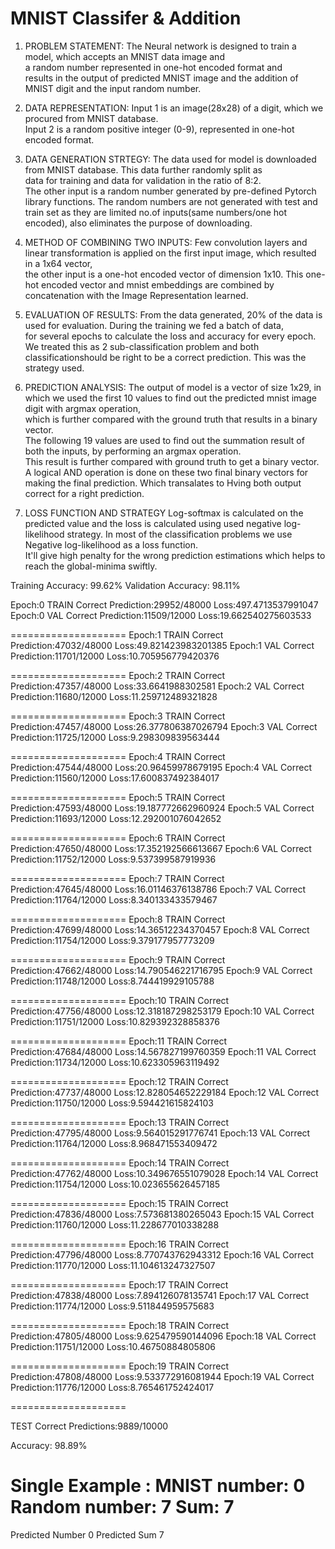 # MNIST Classifer & Addition

1. PROBLEM STATEMENT: 
	The Neural network is designed to train a model, which accepts an MNIST data image and \
	a random number represented in one-hot encoded format and \
	results in the output of predicted MNIST image and the addition of MNIST digit and the input random number.
	
2. DATA REPRESENTATION:
	Input 1 is an image(28x28) of a digit, which we procured from MNIST database.\
	Input 2 is a random positive integer (0-9), represented in one-hot encoded format.
	
3. DATA GENERATION STRTEGY:
	The data used for model is downloaded from MNIST database. This data further randomly split as \
	data for training and data for validation in the ratio of 8:2.\
	The other input is a random number generated by pre-defined Pytorch library functions.
	The random numbers are not generated with test and train set as they are limited no.of inputs(same numbers/one hot encoded), also eliminates the purpose of downloading.
	
4. METHOD OF COMBINING TWO INPUTS:
	Few convolution layers and linear transformation is applied on the first input image, which resulted in a 1x64 vector,\
	the other input is a one-hot encoded vector of dimension  1x10. This one-hot encoded vector and mnist embeddings are combined by concatenation with the Image Representation learned.

5. EVALUATION OF RESULTS:
	From the data generated, 20% of the data is used for evaluation. During the training we fed a batch of data,\
	for several epochs to calculate the loss and accuracy for every epoch. 
	We treated this as 2 sub-classification problem and both classificationshould be right to be a correct prediction. This was the strategy used.

6. PREDICTION ANALYSIS:
	The output of model is a vector of size 1x29, in which we used the first 10 values to find out the predicted mnist image digit with argmax operation, \
	which is further compared with the ground truth that results in a binary vector. \
	The following 19 values are used to find out the summation result of both the inputs, by performing an argmax operation.\
	This result is further compared with ground truth to get a binary vector.\
	A logical AND operation is done on these two final binary vectors for making the final prediction.
	Which transalates to Hving both output correct for a right prediction.

7. LOSS FUNCTION AND STRATEGY
	Log-softmax is calculated on the predicted value and the loss is calculated using used negative log-likelihood strategy.
	In most of the classification problems we use Negative log-likelihood as a loss function. \
	It'll give high penalty for the wrong prediction estimations which helps to reach the global-minima swiftly.


Training Accuracy: 99.62%
Validation Accuracy: 98.11%

Epoch:0	 TRAIN	 Correct Prediction:29952/48000 	 Loss:497.4713537991047
Epoch:0	 VAL	 Correct Prediction:11509/12000 	 Loss:19.662540275603533

====================
Epoch:1	 TRAIN	 Correct Prediction:47032/48000 	 Loss:49.821423983201385
Epoch:1	 VAL	 Correct Prediction:11701/12000 	 Loss:10.705956779420376

====================
Epoch:2	 TRAIN	 Correct Prediction:47357/48000 	 Loss:33.6641988302581
Epoch:2	 VAL	 Correct Prediction:11680/12000 	 Loss:11.259712489321828

====================
Epoch:3	 TRAIN	 Correct Prediction:47457/48000 	 Loss:26.377806387026794
Epoch:3	 VAL	 Correct Prediction:11725/12000 	 Loss:9.298309839563444

====================
Epoch:4	 TRAIN	 Correct Prediction:47544/48000 	 Loss:20.96459978679195
Epoch:4	 VAL	 Correct Prediction:11560/12000 	 Loss:17.600837492384017

====================
Epoch:5	 TRAIN	 Correct Prediction:47593/48000 	 Loss:19.187772662960924
Epoch:5	 VAL	 Correct Prediction:11693/12000 	 Loss:12.292001076042652

====================
Epoch:6	 TRAIN	 Correct Prediction:47650/48000 	 Loss:17.352192566613667
Epoch:6	 VAL	 Correct Prediction:11752/12000 	 Loss:9.537399587919936

====================
Epoch:7	 TRAIN	 Correct Prediction:47645/48000 	 Loss:16.01146376138786
Epoch:7	 VAL	 Correct Prediction:11764/12000 	 Loss:8.340133433579467

====================
Epoch:8	 TRAIN	 Correct Prediction:47699/48000 	 Loss:14.36512234370457
Epoch:8	 VAL	 Correct Prediction:11754/12000 	 Loss:9.379177957773209

====================
Epoch:9	 TRAIN	 Correct Prediction:47662/48000 	 Loss:14.790546221716795
Epoch:9	 VAL	 Correct Prediction:11748/12000 	 Loss:8.744419929105788

====================
Epoch:10	 TRAIN	 Correct Prediction:47756/48000 	 Loss:12.318187298253179
Epoch:10	 VAL	 Correct Prediction:11751/12000 	 Loss:10.829392328858376

====================
Epoch:11	 TRAIN	 Correct Prediction:47684/48000 	 Loss:14.567827199760359
Epoch:11	 VAL	 Correct Prediction:11734/12000 	 Loss:10.623305963119492

====================
Epoch:12	 TRAIN	 Correct Prediction:47737/48000 	 Loss:12.828054652229184
Epoch:12	 VAL	 Correct Prediction:11750/12000 	 Loss:9.594421615824103

====================
Epoch:13	 TRAIN	 Correct Prediction:47795/48000 	 Loss:9.564015291776741
Epoch:13	 VAL	 Correct Prediction:11764/12000 	 Loss:8.968471553409472

====================
Epoch:14	 TRAIN	 Correct Prediction:47762/48000 	 Loss:10.349676551079028
Epoch:14	 VAL	 Correct Prediction:11754/12000 	 Loss:10.023655626457185

====================
Epoch:15	 TRAIN	 Correct Prediction:47836/48000 	 Loss:7.573681380265043
Epoch:15	 VAL	 Correct Prediction:11760/12000 	 Loss:11.228677010338288

====================
Epoch:16	 TRAIN	 Correct Prediction:47796/48000 	 Loss:8.770743762943312
Epoch:16	 VAL	 Correct Prediction:11770/12000 	 Loss:11.104613247327507

====================
Epoch:17	 TRAIN	 Correct Prediction:47838/48000 	 Loss:7.894126078135741
Epoch:17	 VAL	 Correct Prediction:11774/12000 	 Loss:9.511844959575683

====================
Epoch:18	 TRAIN	 Correct Prediction:47805/48000 	 Loss:9.625479590144096
Epoch:18	 VAL	 Correct Prediction:11751/12000 	 Loss:10.46750884805806

====================
Epoch:19	 TRAIN	 Correct Prediction:47808/48000 	 Loss:9.533772916081944
Epoch:19	 VAL	 Correct Prediction:11776/12000 	 Loss:8.765461752424017

====================

TEST	 Correct Predictions:9889/10000

Accuracy: 98.89%

Single Example :
MNIST number: 0
Random number: 7
Sum: 7
==========
Predicted Number 0
Predicted Sum 7

